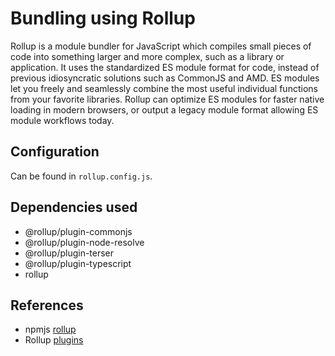 # Bundling using Rollup

Rollup is a module bundler for JavaScript which compiles small pieces of code into something larger and more complex, such as a library or application. It uses the standardized ES module format for code, instead of previous idiosyncratic solutions such as CommonJS and AMD. ES modules let you freely and seamlessly combine the most useful individual functions from your favorite libraries. Rollup can optimize ES modules for faster native loading in modern browsers, or output a legacy module format allowing ES module workflows today.

## Configuration

Can be found in `rollup.config.js`.

## Dependencies used

- @rollup/plugin-commonjs
- @rollup/plugin-node-resolve
- @rollup/plugin-terser
- @rollup/plugin-typescript
- rollup

## References

- npmjs [rollup](https://www.npmjs.com/package/rollup)
- Rollup [plugins](https://github.com/rollup/plugins)
